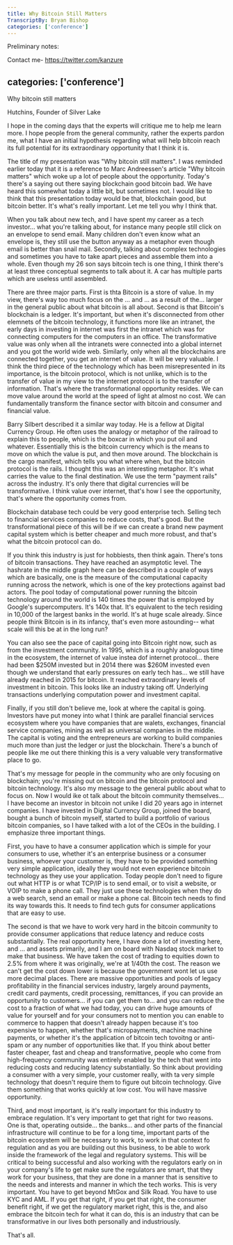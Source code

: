 ```yaml
---
title: Why Bitcoin Still Matters
TranscriptBy: Bryan Bishop
categories: ['conference']
---
```


Preliminary notes:



Contact me- <https://twitter.com/kanzure>

categories: ['conference']
----

Why bitcoin still matters

Hutchins, Founder of Silver Lake

I hope in the coming days that the experts will critique me to help me learn more. I hope people from the general community, rather the experts pardon me, what I have an initial hypothesis regarding what will help bitcoin reach its full potential for its extraordinary opportunity that I think it is.

The title of my presentation was "Why bitcoin still matters". I was reminded earlier today that it is a reference to Marc Andreessen's article "Why bitcoin matters" which woke up a lot of people about the opportunity. Today's there's a saying out there saying blockchain good bitcoin bad. We have heard this somewhat today a little bit, but sometimes not. I would like to think that this presentation today would be that, blockchain good, but bitcoin better. It's what's really important. Let me tell you why I think that.

When you talk about new tech, and I have spent my career as a tech investor... what you're talking about, for instance many people still click on an envelope to send email. Many children don't even know what an envelope is, they still use the button anyway as a metaphor even though email is better than snail mail. Secondly, talking about complex technologies and sometimes you have to take apart pieces and assemble them into a whole. Even though my 26 son says bitcoin tech is one thing, I think there's at least three conceptual segments to talk about it. A car has multiple parts which are useless until assembled.

There are three major parts. First is thta Bitcoin is a store of value. In my view, there's way too much focus on the ... and ... as a result of the... larger in the general public about what bitcoin is all about. Second is that Bitcoin's blockchain is a ledger. It's important, but when it's disconnected from other elemnets of the bitcoin technology, it functions more like an intranet, the early days in investing in internet was first the intranet which was for connecting computers for the computers in an office. The transformative value was only when all the intranets were connected into a global internet and you got the world wide web. Similarly, only when all the blockchains are connected together, you get an internet of value. It will be very valuable. I think the third piece of the technology which has been misrepresented in its importance, is the bitcoin protocol, which is not unlike, which is to the transfer of value in my view to the internet protocol is to the transfer of information. That's where the transformational opportunity resides. We can move value around the world at the speed of light at almost no cost. We can fundamentally transform the finance sector with bitcoin and consumer and financial value.

Barry Silbert described it a similar way today. He is a fellow at Digital Currency Group. He often uses the analogy or metaphor of the railroad to explain this to people, which is the boxcar in which you put oil and whatever. Essentially this is the bitcoin currency which is the means to move on which the value is put, and then move around. The blockchain is the cargo manifest, which tells you what where when, but the bitcoin protocol is the rails. I thought this was an interesting metaphor. It's what carries the value to the final destination. We use the term "payment rails" across the industry. It's only there that digital currencies will be transformative. I think value over internet, that's how I see the opportunity, that's where the opportunity comes from.

Blockchain database tech could be very good enterprise tech. Selling tech to financial services companies to reduce costs, that's good. But the transformational piece of this will be if we can create a brand new payment capital system which is better cheaper and much more robust, and that's what the bitcoin protocol can do.

If you think this industry is just for hobbiests, then think again. There's tons of bitcoin transactions. They have reached an asymptotic level. The hashrate in the middle graph here can be described in a couple of ways which are basically, one is the measure of the computational capacity running across the network, which is one of the key protections against bad actors. The pool today of computational power running the bitcoin technology around the world is 140 times the power that is employed by Google's supercomputers. It's 140x that. It's equivalent to the tech residing in 10,000 of the largest banks in the world. It's at huge scale already. Since people think Bitcoin is in its infancy, that's even more astounding-- what scale will this be at in the long run?

You can also see the pace of capital going into Bitcoin right now, such as from the investment community. In 1995, which is a roughly analogous time in the ecosystem, the internet of value instea dof internet protocol... there had been $250M invested but in 2014 there was $260M invested even though we understand that early pressures on early tech has... we still have already reached in 2015 for bitcoin. It reached extraordinary levels of investment in bitcoin. This looks like an industry taking off. Underlying transactions underlying computation power and investment capital.

Finally, if you still don't believe me, look at where the capital is going. Investors have put money into what I think are parallel financial services ecosystem where you have companies that are walets, exchanges, financial service companies, mining as well as universal companies in the middle. The capital is voting and the entrepreneurs are working to build companies much more than just the ledger or just the blockchain. There's a bunch of people like me out there thinking this is a very valuable very transformative place to go.

That's my message for people in the community who are only focusing on blockchain; you're missing out on bitcoin and the bitcoin protocol and bitcoin technology. It's also my message to the general public about what to focus on. Now I would ike ot talk about the bitcoin community themselves... I have become an investor in bitcoin not unike I did 20 years ago in internet companies. I have invested in Digital Currency Group, joined the board, bought a bunch of bitcoin myself, started to build a portfolio of various bitcoin companies, so I have talked with a lot of the CEOs in the building. I emphasize three important things.

First, you have to have a consumer application which is simple for your consumers to use, whether it's an enterprise business or a consumer business, whoever your customer is, they have to be provided something very simple application, ideally they would not even experience bitcoin technology as they use your application. Today people don't need to figure out what HTTP is or what TCP/IP is to send email, or to visit a website, or VOIP to make a phone call. They just use these technologies when they do a web search, send an email or make a phone cal. Bitcoin tech needs to find its way towards this. It needs to find tech guts for consumer applications that are easy to use.

The second is that we have to work very hard in the bitcoin community to provide consumer applications that reduce latency and reduce costs substantially. The real opportunity here, I have done a lot of investing here, and ... and assets primarily, and I am on board with Nasdaq stock market to make that business. We have taken the cost of trading to equities down to 2.5% from where it was originally, we're at 1/40th the cost. The reason we can't get the cost down lower is because the government wont let us use more decimal places. There are massive opportunities and pools of legacy profitability in the financial services industry, largely around payments, credit card payments, credit processing, remittances, if you can provide an opportunity to customers... if you can get them to... and you can reduce the cost to a fraction of what we had today, you can drive huge amounts of value for yourself and for your consumers not to mention you can enable to commerce to happen that doesn't already happen because it's too expensive to happen, whether that's micropayments, machine machine payments, or whether it's the application of bitcoin tech tovoitng or anti-spam or any number of opportunities like that. If you think about better faster cheaper, fast and cheap and transformative, people who come from high-frequency community was entirely enabled by the tech that went into reducing costs and reducing latency substantially. So think about providing a consumer with a very simple, your customer really, with ta very simple technology that doesn't require them to figure out bitcoin technology. Give them something that works quickly at low cost. You will have massive opportunity.

Third, and most important, is it's really important for this industry to embrace regulation. It's very important to get that right for two reasons. One is that, operating outside... the banks... and other parts of the financial infrastructure will continue to be for a long time, important parts of the bitcoin ecosystem will be necessary to work, to work in that context fo regulation and as you are building out this business, to be able to work inside the framework of the legal and regulatory systems. This will be critical to being successful and also working with the regulators early on in your company's life to get make sure the regulators are smart, that they work for your business, that they are done in a manner that is sensitive to the needs and interests and manner in which the tech works. This is very important. You have to get beyond MtGox and Silk Road. You have to use KYC and AML. If you get that right, if you get that right, the consumer benefit right, if we get the regulatory market right, this is the, and also embrace the bitcoin tech for what it can do, this is an industry that can be transformative in our lives both personally and industriously.

That's all.
